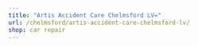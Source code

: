 ```yaml
---
title: "Artis Accident Care Chelmsford LV="
url: /chelmsford/artis-accident-care-chelmsford-lv/
shop: car repair
---
```

